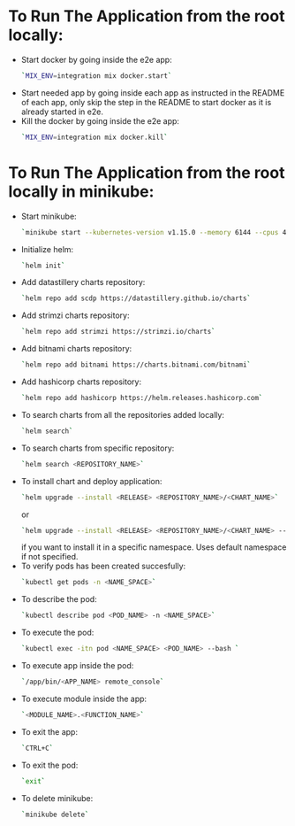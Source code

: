 # To Run The Application from the root locally:
  * Start docker by going inside the e2e app:
    ```bash
    `MIX_ENV=integration mix docker.start`
    ```
  * Start needed app by going inside each app as instructed in the README of each app, only skip the step in the README to start docker as it is already started in e2e.
  * Kill the docker by going inside the e2e app:
    ```bash
    `MIX_ENV=integration mix docker.kill`
    ```

# To Run The Application from the root locally in minikube:
  * Start minikube:
    ```bash
    `minikube start --kubernetes-version v1.15.0 --memory 6144 --cpus 4`
    ```
  * Initialize helm:
    ```bash
    `helm init`
    ```
  * Add datastillery charts repository:
    ```bash
    `helm repo add scdp https://datastillery.github.io/charts`
    ```
  * Add strimzi charts repository:
    ```bash
    `helm repo add strimzi https://strimzi.io/charts`
    ```
  * Add bitnami charts repository:
    ```bash
    `helm repo add bitnami https://charts.bitnami.com/bitnami`
    ```
  * Add hashicorp charts repository:
    ```bash
    `helm repo add hashicorp https://helm.releases.hashicorp.com`
    ```
  * To search charts from all the repositories added locally:
    ```bash
    `helm search`
    ```
  * To search charts from specific repository:
    ```bash
    `helm search <REPOSITORY_NAME>`
    ```
  * To install chart and deploy application:
    ```bash
    `helm upgrade --install <RELEASE> <REPOSITORY_NAME>/<CHART_NAME>`
    ```
    or
    ```bash
    `helm upgrade --install <RELEASE> <REPOSITORY_NAME>/<CHART_NAME> --namespace=<NAMESPACE>`
    ```
    if you want to install it in a specific namespace. Uses default namespace if not specified.
  * To verify pods has been created succesfully:
    ```bash
    `kubectl get pods -n <NAME_SPACE>`
    ```
  * To describe the pod:
    ```bash
    `kubectl describe pod <POD_NAME> -n <NAME_SPACE>`
    ```
  * To execute the pod:
    ```bash
    `kubectl exec -itn pod <NAME_SPACE> <POD_NAME> --bash `
    ```
  * To execute app inside the pod:
    ```bash
    `/app/bin/<APP_NAME> remote_console`
    ```
  * To execute module inside the app:
    ```bash
    `<MODULE_NAME>.<FUNCTION_NAME>`
    ```
  * To exit the app:
    ```bash
    `CTRL+C`
    ```
  * To exit the pod:
    ```bash
    `exit`
    ```
  * To delete minikube:
    ```bash
    `minikube delete`
    ```